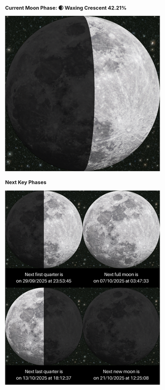 ### Current Moon Phase: 🌒 Waxing Crescent 42.21%
![Moon Phase](moonphase.png)
### Next Key Phases
![Gallery](gallery.png)